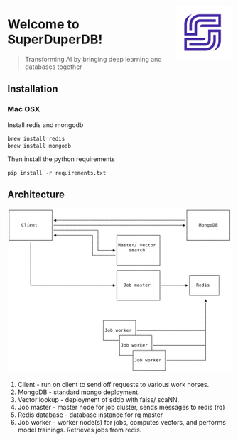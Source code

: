 <a href="https://www.superduperdb.com"><img src="img/symbol_purple.png" width="125" align="right" /></a>

# Welcome to SuperDuperDB!

> Transforming AI by bringing deep learning and databases together


## Installation

### Mac OSX

Install redis and mongodb

```
brew install redis
brew install mongodb
```

Then install the python requirements

```
pip install -r requirements.txt
```

## Architecture

![](./img/architecture.png)

1. Client - run on client to send off requests to various work horses.
1. MongoDB - standard mongo deployment.
1. Vector lookup - deployment of sddb with faiss/ scaNN.
1. Job master - master node for job cluster, sends messages to redis (rq)
1. Redis database - database instance for rq master
1. Job worker - worker node(s) for jobs, computes vectors, and performs model trainings.
   Retrieves jobs from redis.
